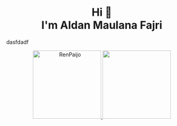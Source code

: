 <h1 align="center">Hi 👋 <br> I'm Aldan Maulana Fajri</h1>
<p>dasfdadf</p>

<p align="center">
<a href="[https://github.com/RenPaijo](https://github.com/RenPaijo?tab=repositories)">
  <img height="180em" src="https://github-readme-stats-sigma-five.vercel.app/api?username=RenPaijo&show_icons=true&theme=algolia&locale=en" alt="RenPaijo" />
  <img height="180em" src="https://github-readme-stats-eight-theta.vercel.app/api/top-langs/?username=RenPaijo&layout=compact&langs_count=8&theme=algolia"/>
</a>
</p>

